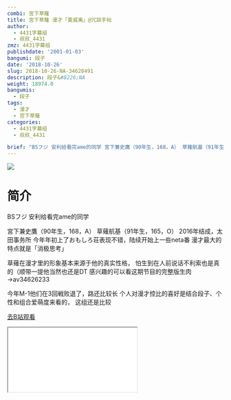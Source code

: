 ```yaml
---
combi: 宮下草薙
title: 宮下草薙 漫才「夏威夷」@冗談手帖
author:
  - 4431字幕组
  - 叔叔_4431
zmz: 4431字幕组
publishdate: '2001-01-03'
bangumi: 段子
date: '2018-10-26'
slug: 2018-10-26-NA-34628491
description: 段子&#8226;NA
weight: 18974.0
bangumis:
  - 段子
tags:
  - 漫才
  - 宫下草薙
categories:
  - 4431字幕组
  - 叔叔_4431

brief: "BSフジ 安利给看完ame的同学 宮下兼史鷹（90年生，168，A） 草薙航基（91年生，165，O） 2016年结成，太田事务所 今年年初上了おもしろ荘表现不错，陆续开始上一些neta番 漫才最大的特点就是「消极思考」 草薙在漫才里的形象基本来源于他的真实性格， 怕生到在人前说话不利索也是真的（顺带一提他当然也还是DT 感兴趣的可以看这期节目的完整版生肉→av34626233 今年M-1他们在3回戦败退了，路还比较长 个人对漫才控比的喜好是结合段子、个性和组合爱萌度来看的， 这组还是比较"
---
```

![](https://i.imgur.com/2ET8kLW.jpg)
# 简介  
BSフジ
安利给看完ame的同学

宮下兼史鷹（90年生，168，A）
草薙航基（91年生，165，O）
2016年结成，太田事务所
今年年初上了おもしろ荘表现不错，陆续开始上一些neta番
漫才最大的特点就是「消极思考」

草薙在漫才里的形象基本来源于他的真实性格，
怕生到在人前说话不利索也是真的（顺带一提他当然也还是DT
感兴趣的可以看这期节目的完整版生肉→av34626233

今年M-1他们在3回戦败退了，路还比较长
个人对漫才控比的喜好是结合段子、个性和组合爱萌度来看的，
这组还是比较  

[去B站观看](https://www.bilibili.com/video/av34628491/)
<div class ="resp-container"><iframe class="testiframe" src="//player.bilibili.com/player.html?aid=34628491"", scrolling="no", allowfullscreen="true" > </iframe></div> 
